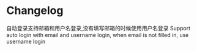 # Changelog

自动登录支持邮箱和用户名登录,没有填写邮箱的时候使用用户名登录
Support auto login with email and username login, when email is not filled in, use username login
